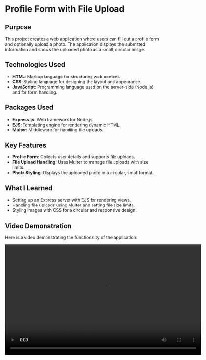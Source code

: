 # Profile Form with File Upload

## Purpose

This project creates a web application where users can fill out a profile form and optionally upload a photo. The application displays the submitted information and shows the uploaded photo as a small, circular image.

## Technologies Used

- **HTML**: Markup language for structuring web content.
- **CSS**: Styling language for designing the layout and appearance.
- **JavaScript**: Programming language used on the server-side (Node.js) and for form handling.

## Packages Used

- **Express.js**: Web framework for Node.js.
- **EJS**: Templating engine for rendering dynamic HTML.
- **Multer**: Middleware for handling file uploads.

## Key Features

- **Profile Form**: Collects user details and supports file uploads.
- **File Upload Handling**: Uses Multer to manage file uploads with size limits.
- **Photo Styling**: Displays the uploaded photo in a circular, small format.

## What I Learned

- Setting up an Express server with EJS for rendering views.
- Handling file uploads using Multer and setting file size limits.
- Styling images with CSS for a circular and responsive design.

## Video Demonstration

Here is a video demonstrating the functionality of the application:

<video width="640" height="360" controls>
  <source src="public/video/demo.mp4" type="video/mp4">
  Your browser does not support the video tag.
</video>

